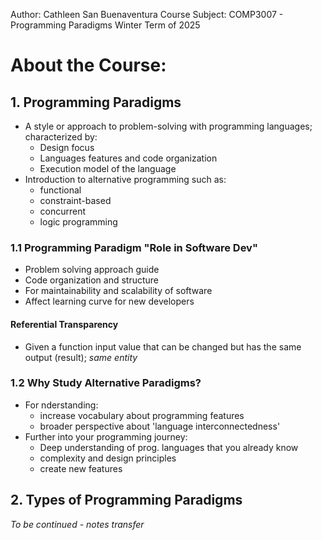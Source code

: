 Author: Cathleen San Buenaventura
Course Subject: COMP3007 - Programming Paradigms
Winter Term of 2025

# About the Course:
## 1. Programming Paradigms 
- A style or approach to problem-solving with programming languages; characterized by: 
    - Design focus 
    - Languages features and code organization 
    - Execution model of the language 
- Introduction to alternative programming such as:
    - functional
    - constraint-based
    - concurrent
    - logic programming

### 1.1 Programming Paradigm "Role in Software Dev"
- Problem solving approach guide 
- Code organization and structure 
- For maintainability and scalability of software 
- Affect learning curve for new developers 

#### Referential Transparency
- Given a function input value that can be changed but has the same output (result); *same entity*

### 1.2 Why Study Alternative Paradigms?
- For nderstanding:
    - increase vocabulary about programming features
    - broader perspective about 'language interconnectedness'
- Further into your programming journey:
    - Deep understanding of prog. languages that you already know
    - complexity and design principles
    - create new features

## 2. Types of Programming Paradigms
*To be continued - notes transfer*
